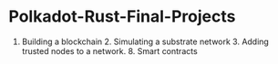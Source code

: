 # Polkadot-Rust-Final-Projects
 1. Building a blockchain 2. Simulating a substrate network 3. Adding trusted nodes to a network. 8. Smart contracts
